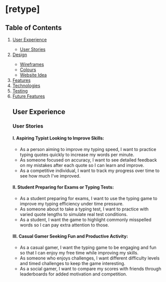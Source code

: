 # [retype]


## Table of Contents
<ol>
<li><a href="#user-experience">User Experience</a></li>
    <ul>
    <li><a href="#user-stories">User Stories</a></li>
    </ul>
<li><a href="#design">Design</a></li>
<ul>
<li><a href="#wireframes">Wireframes</a></li>
<li><a href="#colours">Colours</a></li>
<li><a href="#website-idea">Website Idea</a></li>
</ul>
<li><a href="#features">Features</a></li>
<li><a href="#technologies">Technologies</a></li>
<li><a href="#testing">Testing</a></li>
<li><a href="#future-features">Future Features</a></li>

## User Experience

### User Stories

#### I. Aspiring Typist Looking to Improve Skills:

<ul>
<li>As a person aiming to improve my typing speed, I want to practice typing quotes quickly to increase my words per minute.</li>
<li>As someone focused on accuracy, I want to see detailed feedback on my mistakes after each quote so I can learn and improve.</li>
<li>As a competitive individual, I want to track my progress over time to see how much I've improved.</li>
</ul>

#### II. Student Preparing for Exams or Typing Tests:

<ul>
<li>As a student preparing for exams, I want to use the typing game to improve my typing efficiency under time pressure.</li>
<li>As someone about to take a typing test, I want to practice with varied quote lengths to simulate real test conditions.</li>
<li>As a student, I want the game to highlight commonly misspelled words so I can pay extra attention to those.</li>
</ul>

#### III. Casual Gamer Seeking Fun and Productive Activity:
<ul>
<li>As a casual gamer, I want the typing game to be engaging and fun so that I can enjoy my free time while improving my skills.</li>
<li>As someone who enjoys challenges, I want different difficulty levels and timed challenges to keep the game interesting.</li>
<li>As a social gamer, I want to compare my scores with friends through leaderboards for added motivation and competition.</li>
</ul>

